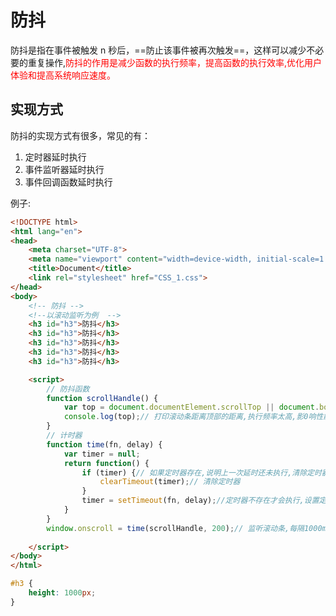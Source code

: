 # 防抖

防抖是指在事件被触发 n 秒后，==防止该事件被再次触发==，这样可以减少不必要的重复操作,<font color="red">防抖的作用是减少函数的执行频率，提高函数的执行效率,优化用户体验和提高系统响应速度。</font>

## 实现方式

防抖的实现方式有很多，常见的有：

1. 定时器延时执行
2. 事件监听器延时执行
3. 事件回调函数延时执行
   
例子:
```html
<!DOCTYPE html>
<html lang="en">
<head>
    <meta charset="UTF-8">
    <meta name="viewport" content="width=device-width, initial-scale=1.0">
    <title>Document</title>
    <link rel="stylesheet" href="CSS_1.css">
</head>
<body>
    <!-- 防抖 -->
    <!--以滚动监听为例  -->
    <h3 id="h3">防抖</h3>
    <h3 id="h3">防抖</h3>
    <h3 id="h3">防抖</h3>
    <h3 id="h3">防抖</h3>
    <h3 id="h3">防抖</h3>

    <script>
        // 防抖函数
        function scrollHandle() {
            var top = document.documentElement.scrollTop || document.body.scrollTop;// 获取滚动条距离顶部的距离
            console.log(top);// 打印滚动条距离顶部的距离,执行频率太高,影0响性能
        }
        // 计时器
        function time(fn, delay) {
            var timer = null;
            return function() {
                if (timer) {// 如果定时器存在,说明上一次延时还未执行,清除定时器
                    clearTimeout(timer);// 清除定时器
                }
                timer = setTimeout(fn, delay);//定时器不存在才会执行,设置定时器
            }
        }
        window.onscroll = time(scrollHandle, 200);// 监听滚动条,每隔1000ms执行一次scrollHandle函数
        
    </script>
</body>
</html>
```
```css
#h3 {
    height: 1000px;
}
```